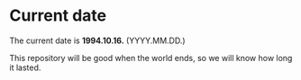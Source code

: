 # Current date

The current date is **1994.10.16.** (YYYY.MM.DD.)

This repository will be good when the world ends, so we will know how long it lasted.